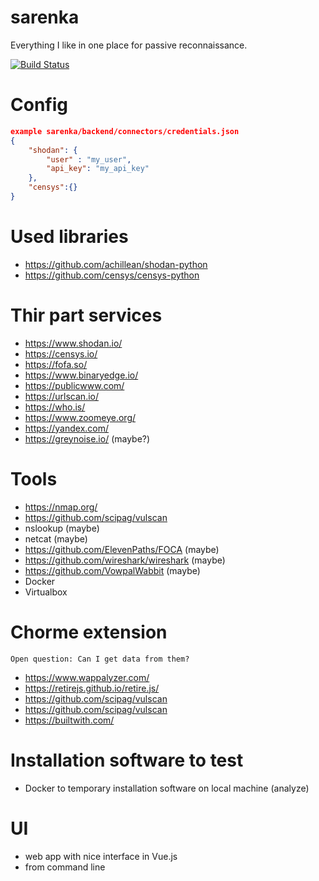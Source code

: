 # sarenka
Everything I like in one place for passive reconnaissance.

[![Build Status](https://travis-ci.org/joemccann/dillinger.svg?branch=master)](https://travis-ci.org/joemccann/dillinger)


# Config
```json
example sarenka/backend/connectors/credentials.json
{
    "shodan": {
        "user" : "my_user",
        "api_key": "my_api_key"
    },
    "censys":{}
}
```

# Used libraries
  - https://github.com/achillean/shodan-python
  - https://github.com/censys/censys-python

# Thir part services
  - https://www.shodan.io/
  - https://censys.io/
  - https://fofa.so/
  - https://www.binaryedge.io/
  - https://publicwww.com/
  - https://urlscan.io/
  - https://who.is/
  - https://www.zoomeye.org/
  - https://yandex.com/
  - https://greynoise.io/ (maybe?)

# Tools
  - https://nmap.org/
  - https://github.com/scipag/vulscan
  - nslookup (maybe)
  - netcat (maybe)
  - https://github.com/ElevenPaths/FOCA (maybe)
  - https://github.com/wireshark/wireshark (maybe)
  - https://github.com/VowpalWabbit (maybe)
  - Docker
  - Virtualbox

# Chorme extension
    Open question: Can I get data from them?
  - https://www.wappalyzer.com/
  - https://retirejs.github.io/retire.js/
  - https://github.com/scipag/vulscan
  - https://github.com/scipag/vulscan
  - https://builtwith.com/

# Installation software to test
  - Docker to temporary installation software on local machine (analyze)

# UI
  - web app with nice interface in Vue.js
  - from command line